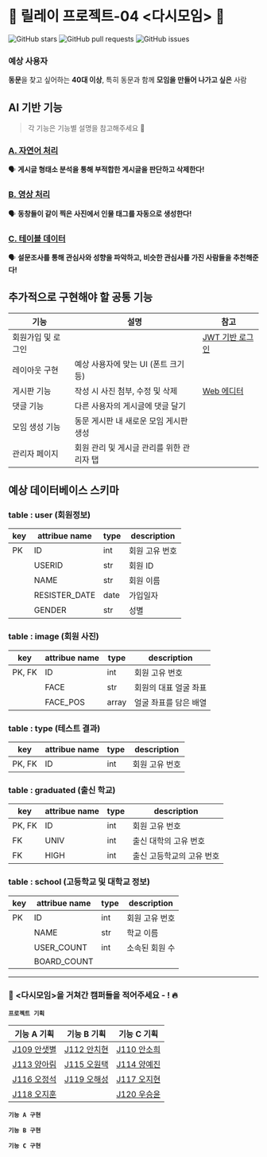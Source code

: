 # 🏫 릴레이 프로젝트-04 <다시모임> 🏫
![GitHub stars](https://img.shields.io/github/stars/boostcamp-2020/relay_04?style=social) ![GitHub pull requests](https://img.shields.io/github/issues-pr/boostcamp-2020/relay_04?color=red) ![GitHub issues](https://img.shields.io/github/issues/boostcamp-2020/relay_06)  

### 예상 사용자
**동문**을 찾고 싶어하는 **40대 이상**, 특히 동문과 함께 **모임을 만들어 나가고 싶은** 사람


## AI 기반 기능
> 각 기능은 기능별 설명을 참고해주세요 🙌

### [A. 자연어 처리](https://github.com/boostcamp-2020/relay_04/blob/master/planning/Feature_A.md)
🗣 **게시글 형태소 분석을 통해 부적합한 게시글을 판단하고 삭제한다!**



### [B. 영상 처리](https://github.com/boostcamp-2020/relay_04/blob/master/planning/Feature_B.md)
🗣 **동창들이 같이 찍은 사진에서 인물 태그를 자동으로 생성한다!**
    
                                     
### [C. 테이블 데이터](https://github.com/boostcamp-2020/relay_04/blob/master/planning/Feature_C.md)
🗣 **설문조사를 통해 관심사와 성향을 파악하고, 비슷한 관심사를 가진 사람들을 추천해준다!**

## 추가적으로 구현해야 할 공통 기능

기능 | 설명 | 참고
--- | --- | ---
회원가입 및 로그인 |  | [JWT 기반 로그인](https://sanghaklee.tistory.com/47)
레이아웃 구현 | 예상 사용자에 맞는 UI (폰트 크기 등) | 
게시판 기능 | 작성 시 사진 첨부, 수정 및 삭제 | [Web 에디터](http://blog.naver.com/PostView.nhn?blogId=psj9102&logNo=221560331178&categoryNo=27&parentCategoryNo=0&viewDate=&currentPage=1&postListTopCurrentPage=1&from=postView)
댓글 기능 | 다른 사용자의 게시글에 댓글 달기 |
모임 생성 기능 | 동문 게시판 내 새로운 모임 게시판 생성 |
관리자 페이지 | 회원 관리 및 게시글 관리를 위한 관리자 탭 |

## 예상 데이터베이스 스키마

### table : user (회원정보)
key | attribue name | type | description
--- | --- | --- | ---
PK | ID | int | 회원 고유 번호
| | USERID | str | 회원 ID
| | NAME | str | 회원 이름
| | RESISTER_DATE | date | 가입일자
| | GENDER | str | 성별

### table : image (회원 사진)
key | attribue name | type | description
--- | --- | --- | ---
PK, FK | ID | int | 회원 고유 번호
| | FACE | str | 회원의 대표 얼굴 좌표
| | FACE_POS | array | 얼굴 좌표를 담은 배열

### table : type (테스트 결과)
key | attribue name | type | description
--- | --- | --- | ---
PK, FK | ID | int | 회원 고유 번호

### table : graduated (출신 학교)
key | attribue name | type | description
--- | --- | --- | ---
PK, FK | ID | int | 회원 고유 번호
FK | UNIV | int | 출신 대학의 고유 번호
FK | HIGH | int | 출신 고등학교의 고유 번호

### table : school (고등학교 및 대학교 정보)

key | attribue name | type | description
--- | --- | --- | ---
PK | ID | int | 회원 고유 번호
| | NAME | str | 학교 이름
| | USER_COUNT | int | 소속된 회원 수
| | BOARD_COUNT

---

### 👥 <다시모임>을 거쳐간 캠퍼들을 적어주세요 - ! 🔥

**`프로젝트 기획`**

기능 A 기획 | 기능 B 기획 | 기능 C 기획
--- | --- | --- |
[J109 안샛별](https://github.com/sbyeol3) | [J112 안치현](https://github.com/enhakkore) | [J110 안소희](https://github.com/ahnsoheee)
[J113 양아림](https://github.com/ahrimy) | [J115 오원택](https://github.com/dotaku1992) | [J114 양예진](https://github.com/yejineee)
[J116 오정석](https://github.com/o-star) | [J119 오해성](https://github.com/ohsolution) | [J117 오지현](https://github.com/joh16)
[J118 오지훈](https://github.com/hoo00nn) | | [J120 우승윤](https://github.com/woosy0308)


**`기능 A 구현`**

**`기능 B 구현`**

**`기능 C 구현`**